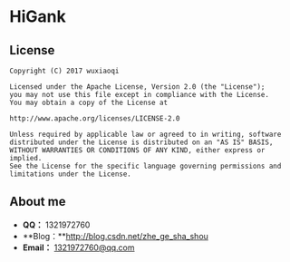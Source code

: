 # HiGank



## License
```
Copyright (C) 2017 wuxiaoqi

Licensed under the Apache License, Version 2.0 (the "License");
you may not use this file except in compliance with the License.
You may obtain a copy of the License at

http://www.apache.org/licenses/LICENSE-2.0

Unless required by applicable law or agreed to in writing, software
distributed under the License is distributed on an "AS IS" BASIS,
WITHOUT WARRANTIES OR CONDITIONS OF ANY KIND, either express or implied.
See the License for the specific language governing permissions and
limitations under the License.
```

## About me
 - **QQ：** 1321972760
 - **Blog：**http://blog.csdn.net/zhe_ge_sha_shou
 - **Email：** 1321972760@qq.com